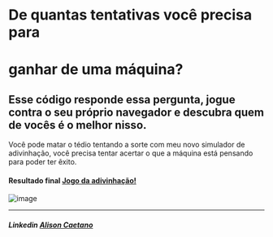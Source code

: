 # De quantas tentativas você precisa para
# ganhar de uma máquina?


## Esse código responde essa pergunta, jogue contra o seu próprio navegador e descubra quem de vocês é o melhor nisso.

Você pode matar o tédio tentando a sorte com meu novo simulador de adivinhação, você precisa tentar acertar o que a máquina está pensando para poder ter êxito.

#### Resultado final <a href="https://adivinhe-o-numero-76mz.vercel.app/"> Jogo da adivinhação!</a>

![image](https://user-images.githubusercontent.com/78568924/192103816-616b2461-914a-4ba7-875d-f8ecd7a44e7e.png)

---

##### Linkedin <a href="https://www.linkedin.com/in/alisoncaetano/">Alison Caetano</a>
